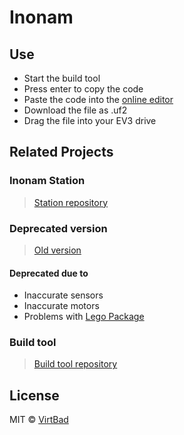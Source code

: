  # Inonam
 ## Use
 * Start the build tool
 * Press enter to copy the code
 * Paste the code into the [online editor](https://makecode.mindstorms.com/)
 * Download the file as .uf2
 * Drag the file into your EV3 drive
 
 ## Related Projects
 ### Inonam Station
 > [Station repository](https://github.com/virtbad/InonamStation)
 
 ### Deprecated version
 > [Old version](https://github.com/virtbad/Inonam/tree/master)
 #### Deprecated due to
 * Inaccurate sensors
 * Inaccurate motors
 * Problems with [Lego Package](https://www.npmjs.com/package/pxt-ev3)
 
 ### Build tool
 > [Build tool repository](https://github.com/virtbad/MindstormsDeploy)
 
 ## License
 MIT © [VirtBad](https://github.com/virtbad/)
